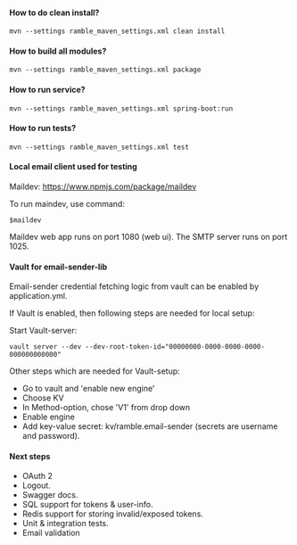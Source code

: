 #### How to do clean install?
```
mvn --settings ramble_maven_settings.xml clean install
```

#### How to build all modules?
```
mvn --settings ramble_maven_settings.xml package
```

#### How to run service?
```
mvn --settings ramble_maven_settings.xml spring-boot:run
```

#### How to run tests?
```
mvn --settings ramble_maven_settings.xml test
```

#### Local email client used for testing
Maildev: https://www.npmjs.com/package/maildev

To run maindev, use command: 
```
$maildev
```
Maildev web app runs on port 1080 (web ui). The SMTP server runs on port 1025.

#### Vault for email-sender-lib
Email-sender credential fetching logic from vault can be enabled by application.yml.

If Vault is enabled, then following steps are needed for local setup:

Start Vault-server:
```
vault server --dev --dev-root-token-id="00000000-0000-0000-0000-000000000000"
```
Other steps which are needed for Vault-setup:
- Go to vault and 'enable new engine'
- Choose KV
- In Method-option, chose 'V1' from drop down
- Enable engine
- Add key-value secret: kv/ramble.email-sender (secrets are username and password).

#### Next steps
* OAuth 2
* Logout.
* Swagger docs.
* SQL support for tokens & user-info.
* Redis support for storing invalid/exposed tokens.
* Unit & integration tests.
* Email validation